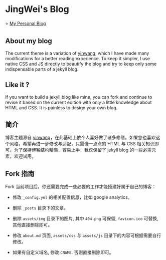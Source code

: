 # JingWei's Blog
⭐️ [My Personal Blog](https://liuchengxu.github.io)

## About my blog
The current theme is a variation of [yinwang](http://www.yinwang.org/), which I have made many modifications for a better reading experience.
To keep it simpler, I use native CSS and JS directly to beautify the blog and try to keep only some indispensable parts of a jekyll blog.

## Like it ?
If you want to build a jekyll blog like mine, you can fork and continue to revise it based on the current edition with only a little knowledge about HTML and CSS. It is painless to design your own blog.

## 简介
博客主题源自 [yinwang](http://www.yinwang.org/)，在此基础上依个人喜好做了诸多修缮。如果您也喜欢这个风格，希望再进一步修改与适配，只需懂一点点的 HTML 与 CSS 相关知识即可。为了保持博客结构精简，容易上手，我仅保留了 jekyll blog 的一些必需元素，欢迎试用。

## Fork 指南
Fork 当前项目后，你还需要完成一些必要的工作才能搭建好属于自己的博客：

- 修改 `_config.yml` 的相关配置信息，比如 google analytics。

- 删除 `_posts` 目录下的文章。

- 删除 `assets/img` 目录下的图片, 其中 `404.png` 可保留, `favicon.ico` 可替换, 其他直接删除即可。

- 修改 `about.md` 页面, `assets/css` 与 `assets/js` 目录下的内容可根据需要自行修改。

- 如果有自定义域名, 修改 `CNAME`. 否则直接删除即可。

